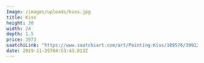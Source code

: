 ```yaml
---
Image: /images/uploads/kiss.jpg
title: Kiss
height: 30
width: 24
depth: 1.5
price: 3973
saatchiLink: "https://www.saatchiart.com/art/Painting-Kiss/189576/3991248/view"
date: 2019-11-25T04:53:43.813Z
---
```

